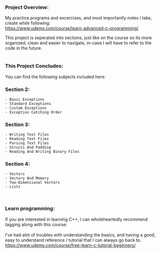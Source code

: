 ### Project Overview:

My practice programs and excercises, and most importantly notes I take, create while following:
<br>
https://www.udemy.com/course/learn-advanced-c-programming/

This project is seperated into sections, just like on the course so its more organized, clean and easier to navigate, in-case I will have to refer to the code in the future.
<br>
<br>
### This Project Concludes:
You can find the following subjects included here:
  ### Section 2:
    - Basic Exceptions
    - Standard Exceptions
    - Custom Exceptions
    - Exception Catching Order
  ### Section 3:
    - Writing Text Files
    - Reading Text Files
    - Parsing Text Files
    - Structs And Padding
    - Reading And Writing Binary Files
  ### Section 4:
    - Vectors
    - Vectory And Memory
    - Two-Dimensional Vectors
    - Lists
    
<br>

### Learn programming:
If you are interested in learning C++, I can wholeheartedly recommend tagging along with this course:
<br>
<br>
I've had alot of troubles with understanding the basics, and having a good, easy to understand reference / tutorial that I can always go back to.
<br>
https://www.udemy.com/course/free-learn-c-tutorial-beginners/
